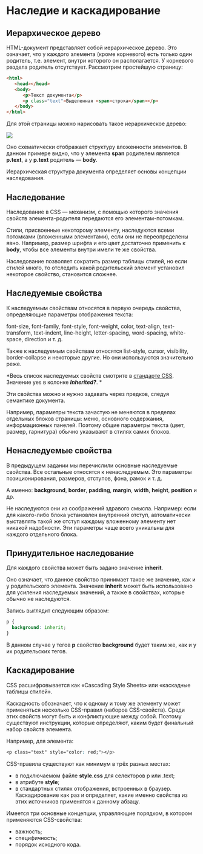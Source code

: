 # Наследие и каскадирование

## Иерархическое дерево

HTML-документ представляет собой иерархическое дерево. Это означает, что у каждого элемента (кроме корневого) есть только один родитель, т.е. элемент, внутри которого он располагается. У корневого раздела родитель отсутствует. Рассмотрим простейшую страницу:

```html
<html>
   <head></head>
   <body>
      <p>Текст документа</p>
      <p class="text">Выделенная <span>строка</span></p>
   </body>
</html>
```
Для этой страницы можно нарисовать такое иерархическое дерево:

<img src = "https://htmlacademy.ru/assets/courses/66/1.png">

Оно схематически отображает структуру вложенности элементов. В данном примере видно, что у элемента __span__ родителем является __p.text__, а у __p.text__ родитель — __body__.

Иерархическая структура документа определяет основы концепции наследования.

## Наследование

Наследование в CSS — механизм, с помощью которого значения свойств элемента-родителя передаются его элементам-потомкам.

Стили, присвоенные некоторому элементу, наследуются всеми потомками (вложенными элементами), если они не переопределены явно. Например, размер шрифта и его цвет достаточно применить к __body__, чтобы все элементы внутри имели те же свойства.

Наследование позволяет сократить размер таблицы стилей, но если стилей много, то отследить какой родительский элемент установил некоторое свойство, становится сложнее.

## Наследуемые свойства

К наследуемым свойствам относятся в первую очередь свойства, определяющие параметры отображения текста:

font-size, font-family, font-style, font-weight, color, text-align, text-transform, text-indent, line-height, letter-spacing, word-spacing, white-space, direction и т. д.

Также к наследуемым свойствам относятся list-style, cursor, visibility, border-collapse и некоторые другие. Но они используются значительно реже.

*Весь список наследуемых свойств смотрите в [стандарте CSS](https://www.w3.org/TR/CSS21/propidx.html). Значение yes в колонке ***Inherited?***. *

Эти свойства можно и нужно задавать через предков, следуя семантике документа.

Например, параметры текста зачастую не меняются в пределах отдельных блоков страницы: меню, основного содержания, информационных панелей. Поэтому общие параметры текста (цвет, размер, гарнитура) обычно указывают в стилях самих блоков.

## Ненаследуемые свойства

В предыдущем задании мы перечислили основные наследуемые свойства. Все остальные относятся к ненаследуемым. Это параметры позиционирования, размеров, отступов, фона, рамок и т. д.

А именно: __background__, __border__, __padding__, __margin__, __width__, __height__, __position__ и др.

Не наследуются они из соображений здравого смысла. Например: если для какого-либо блока установлен внутренний отступ, автоматически выставлять такой же отступ каждому вложенному элементу нет никакой надобности. Эти параметры чаще всего уникальны для каждого отдельного блока.

## Принудительное наследование

Для каждого свойства может быть задано значение __inherit__.

Оно означает, что данное свойство принимает такое же значение, как и у родительского элемента. Значение __inherit__ может быть использовано для усиления наследуемых значений, а также в свойствах, которые обычно не наследуются.

Запись выглядит следующим образом:

```css
p {
  background: inherit;
}
```
В данном случае у тегов __p__ свойство __background__ будет таким же, как и у их родительских тегов.

## Каскадирование

CSS расшифровывается как «Cascading Style Sheets» или «каскадные таблицы стилей».

Каскадность обозначает, что к одному и тому же элементу может применяться несколько CSS-правил (наборов CSS-свойств). Среди этих свойств могут быть и конфликтующие между собой. Поэтому существуют инструкции, которые определяют, каким будет финальный набор свойств элемента.

Например, для элемента:
```css
<p class="text" style="color: red;"></p>
```
CSS-правила существуют как минимум в трёх разных местах:
* в подключаемом файле **style.css** для селекторов p или .text;
* в атрибуте **style**;
* в стандартных стилях отображения, встроенных в браузер.
Каскадирование как раз и определяет, какие именно свойства из этих источников применятся к данному абзацу.

Имеется три основные концепции, управляющие порядком, в котором применяются CSS-свойства:
* важность;
* специфичность;
* порядок исходного кода.
